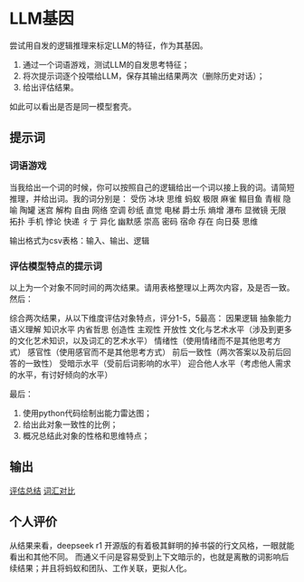 # LLM基因

尝试用自发的逻辑推理来标定LLM的特征，作为其基因。

1. 通过一个词语游戏，测试LLM的自发思考特征；
2. 将次提示词逐个投喂给LLM，保存其输出结果两次（删除历史对话）；
3. 给出评估结果。

如此可以看出是否是同一模型套壳。


## 提示词

### 词语游戏
当我给出一个词的时候，你可以按照自己的逻辑给出一个词以接上我的词。请简短推理，并给出词。我的词分别是：
受伤
冰块
思维
蚂蚁
极限
麻雀
鳎目鱼
青椒
隐喻
陶罐
迷宫
解构
自由
网络
空调
砂纸
直觉
电梯
爵士乐
熵增
瀑布
显微镜
无限
拓扑
手机
悖论
快递
彳亍
异化
幽默感
崇高
密码
宿命
存在
向日葵
思维

输出格式为csv表格：输入、输出、逻辑

### 评估模型特点的提示词

以上为一个对象不同时间的两次结果。请用表格整理以上两次内容，及是否一致。然后：

综合两次结果，从以下维度评估对象特点，评分1-5，5最高：
因果逻辑
抽象能力
语义理解
知识水平
内省哲思
创造性
主观性
开放性
文化与艺术水平（涉及到更多的文化艺术知识，以及词汇的艺术水平）
情绪性（使用情绪而不是其他思考方式）
感官性（使用感官而不是其他思考方式）
前后一致性（两次答案以及前后回答的一致性）
受暗示水平（受前后词影响的水平）
迎合他人水平（考虑他人需求的水平，有讨好倾向的水平）

最后：
1. 使用python代码绘制出能力雷达图；
1. 给出此对象一致性的比例；
1. 概况总结此对象的性格和思维特点；


## 输出

[评估总结](./output.md)
[词汇对比](./vocabulary_comparison.md)

## 个人评价

从结果来看，deepseek r1 开源版的有着极其鲜明的掉书袋的行文风格，一眼就能看出和其他不同。
而通义千问是容易受到上下文暗示的，也就是离散的词影响后续结果；并且将蚂蚁和团队、工作关联，更拟人化。
